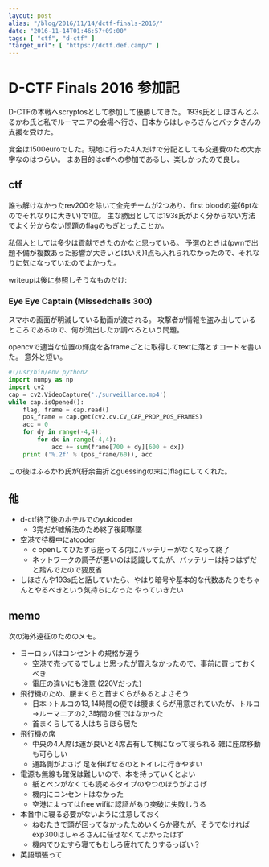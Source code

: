 ```yaml
---
layout: post
alias: "/blog/2016/11/14/dctf-finals-2016/"
date: "2016-11-14T01:46:57+09:00"
tags: [ "ctf", "d-ctf" ]
"target_url": [ "https://dctf.def.camp/" ]
---
```


# D-CTF Finals 2016 参加記

D-CTFの本戦へscryptosとして参加して優勝してきた。
193s氏としほさんとふるかわ氏と私でルーマニアの会場へ行き、日本からはしゃろさんとバッタさんの支援を受けた。

賞金は$1500$euroでした。現地に行った$4$人だけで分配としても交通費のため大赤字なのはつらい。
まあ目的はctfへの参加であるし、楽しかったので良し。

## ctf

誰も解けなかったrev200を除いて全完チームが$2$つあり、first bloodの差($6$ptなのでそれなりに大きい)で$1$位。
主な勝因としては193s氏がよく分からない方法でよく分からない問題のflagのもぎとったことか。

私個人としては多少は貢献できたのかなと思っている。
予選のときは(pwnで出題不備が複数あった影響が大きいとはいえ)$1$点も入れられなかったので、それなりに気になっていたのでよかった。

writeupは後に参照しそうなものだけ:

### Eye Eye Captain (Missedchalls 300)

スマホの画面が明滅している動画が渡される。
攻撃者が情報を盗み出しているところであるので、何が流出したか調べろという問題。

opencvで適当な位置の輝度を各frameごとに取得してtextに落とすコードを書いた。
意外と短い。

``` python
#!/usr/bin/env python2
import numpy as np
import cv2
cap = cv2.VideoCapture('./surveillance.mp4')
while cap.isOpened():
    flag, frame = cap.read()
    pos_frame = cap.get(cv2.cv.CV_CAP_PROP_POS_FRAMES)
    acc = 0
    for dy in range(-4,4):
        for dx in range(-4,4):
            acc += sum(frame[700 + dy][600 + dx])
    print ('%.2f' % (pos_frame/60)), acc
```

この後はふるかわ氏が(紆余曲折とguessingの末に)flagにしてくれた。

## 他

-   d-ctf終了後のホテルでのyukicoder
    -   3完だが嘘解法のため終了後即撃墜
-   空港で待機中にatcoder
    -   c openしてひたすら座ってる内にバッテリーがなくなって終了
    -   ネットワークの調子が悪いのは認識してたが、バッテリーは持つはずだと踏んでたので要反省
-   しほさんや193s氏と話していたら、やはり暗号や基本的な代数あたりをちゃんとやるべきという気持ちになった やっていきたい

## memo

次の海外遠征のためのメモ。

-   ヨーロッパはコンセントの規格が違う
    -   空港で売ってるでしょと思ったが買えなかったので、事前に買っておくべき
    -   電圧の違いにも注意 (220Vだった)
-   飛行機のため、腰まくらと首まくらがあるとよさそう
    -   日本$\to$トルコの$13,14$時間の便では腰まくらが用意されていたが、トルコ$\to$ルーマニアの$2,3$時間の便ではなかった
    -   首まくらしてる人はちらほら居た
-   飛行機の席
    -   中央の$4$人席は運が良いと$4$席占有して横になって寝られる 雑に座席移動も可らしい
    -   通路側がよさげ 足を伸ばせるのとトイレに行きやすい
-   電源も無線も確保は難しいので、本を持っていくとよい
    -   紙とペンがなくても読めるタイプのやつのほうがよさげ
    -   機内にコンセントはなかった
    -   空港によってはfree wifiに認証があり突破に失敗しうる
-   本番中に寝る必要がないように注意しておく
    -   ねむたさで頭が回ってなかったためいくらか寝たが、そうでなければexp300はしゃろさんに任せなくてよかったはず
    -   機内でひたすら寝てもむしろ疲れてたりするっぽい？
-   英語頑張って
